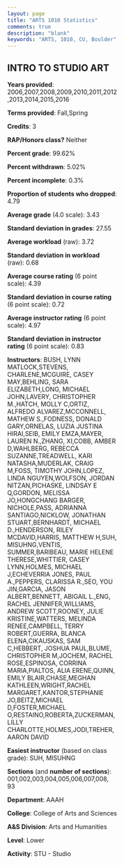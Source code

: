```yaml
---
layout: page
title: "ARTS 1010 Statistics"
comments: true
description: "blank"
keywords: "ARTS, 1010, CU, Boulder"
--- 
```

<head>
<script src="https://ajax.googleapis.com/ajax/libs/jquery/2.1.3/jquery.min.js"></script>
<script src="https://dl.dropboxusercontent.com/s/pc42nxpaw1ea4o9/highcharts.js?dl=0"></script>
<!-- <script src="../assets/js/highcharts.js"></script> -->
<style type="text/css">@font-face {
	font-family: "Bebas Neue";
	src: url(https://www.filehosting.org/file/details/544349/BebasNeue%20Regular.otf) format("opentype");
	}
	h1.Bebas { 
		font-family: "Bebas Neue", Verdana, Tahoma;
	}
</style>
</head>
<body>
	<div id="container" style="float: right; width: 45%; height: 88%; margin-left: 2.5%; margin-right: 2.5%;"></div>
	<script language="JavaScript">
		$(document).ready(function() {
		var chart = {type: 'column'};
		var title = {text: 'Grade Distribution'};
		var xAxis = {categories: ['A','B','C','D','F'],crosshair: true};
		var yAxis = {min: 0,title: {text: 'Percentage'}};
		var tooltip = {headerFormat: '<center><b><span style="font-size:20px">{point.key}</span></b></center>',
		               pointFormat: '<td style="padding:0"><b>{point.y:.1f}%</b></td>',
		               footerFormat: '</table>',shared: true,useHTML: true};
		var plotOptions = {column: {pointPadding: 0.0,borderWidth: 0}};  
		var credits = {enabled: false};var series= [{name: 'Percent',data: [62.27,28.64,5.55,1.95,1.6,]}];
		var json = {};
		json.chart = chart;
		json.title = title;
		json.tooltip = tooltip;
		json.xAxis = xAxis;
		json.yAxis = yAxis;  
		json.series = series;
		json.plotOptions = plotOptions;  
		json.credits = credits;
		$('#container').highcharts(json);
	});
	</script>
</body>
			   
## INTRO TO STUDIO ART

**Years provided**: 2006,2007,2008,2009,2010,2011,2012,2013,2014,2015,2016

**Terms provided**: Fall,Spring

**Credits**: 3

**RAP/Honors class?** Neither

**Percent grade**: 99.62%

**Percent withdrawn**: 5.02%

**Percent incomplete**: 0.3%

**Proportion of students who dropped**: 4.79

**Average grade** (4.0 scale): 3.43

**Standard deviation in grades**: 27.55

**Average workload** (raw): 3.72

**Standard deviation in workload** (raw): 0.68

**Average course rating** (6 point scale): 4.39

**Standard deviation in course rating** (6 point scale): 0.72

**Average instructor rating** (6 point scale): 4.97

**Standard deviation in instructor rating** (6 point scale): 0.83

**Instructors**: BUSH, LYNN MATLOCK,STEVENS, CHARLENE,MCGUIRE, CASEY MAY,BEHLING, SARA ELIZABETH,LONG, MICHAEL JOHN,LAVERY, CHRISTOPHER M.,HATCH, MOLLY C,ORTIZ, ALFREDO ALVAREZ,MCCONNELL, MATHEW S.,FODNESS, DONALD GARY,ORNELAS, LUZIA JUSTINA HIRAI,SEIB, EMILY EMZA,MAYER, LAUREN N.,ZHANG, XI,COBB, AMBER D,WAHLBERG, REBECCA SUZANNE,TREADWELL, KARI NATASHA,MUDERLAK, CRAIG M,FOSS, TIMOTHY JOHN,LOPEZ, LINDA NGUYEN,WOLFSON, JORDAN NITZAN,PICHASKE, LINDSAY E Q,GORDON, MELISSA JO,HONGCHANG BARGER, NICHOLE,PASS, ADRIANNA SANTIAGO,NICKLOW, JONATHAN STUART,BERNHARDT, MICHAEL D.,HENDERSON, RILEY MCDAVID,HARRIS, MATTHEW H,SUH, MISUHNG,VENTIS, SUMMER,BARIBEAU, MARIE HELENE THERESE,WHITTIER, CASEY LYNN,HOLMES, MICHAEL J,ECHEVERRIA JONES, PAUL A.,PEPPERS, CLARISSA R.,SEO, YOU JIN,GARCIA, JASON ALBERT,BENNETT, ABIGAIL L.,ENG, RACHEL JENNIFER,WILLIAMS, ANDREW SCOTT,ROONEY, JULIE KRISTINE,WATTERS, MELINDA RENEE,CAMPBELL, TERRY ROBERT,GUERRA, BLANCA ELENA,CIKAUSKAS, SAM C,HEBBERT, JOSHUA PAUL,BLUME, CHRISTOPHER M,JOCHEM, RACHEL ROSE,ESPINOSA, CORRINA MARIA,PIALTOS, ALIA ERENE,QUINN, EMILY BLAIR,CHASE,MEGHAN KATHLEEN,WRIGHT,RACHEL MARGARET,KANTOR,STEPHANIE JO,BEITZ,MICHAEL D,FOSTER,MICHAEL O,RESTAINO,ROBERTA,ZUCKERMAN,LILLY CHARLOTTE,HOLMES,JODI,TREHER,AARON DAVID

**Easiest instructor** (based on class grade): SUH, MISUHNG

**Sections** (and **number of sections**): 001,002,003,004,005,006,007,008, 93

**Department**: AAAH

**College**: College of Arts and Sciences

**A&S Division**: Arts and Humanities

**Level**: Lower

**Activity**: STU - Studio